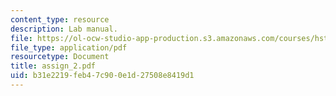 ```yaml
---
content_type: resource
description: Lab manual.
file: https://ol-ocw-studio-app-production.s3.amazonaws.com/courses/hst-121-gastroenterology-fall-2005/b31e2219feb47c900e1d27508e8419d1_assign_2.pdf
file_type: application/pdf
resourcetype: Document
title: assign_2.pdf
uid: b31e2219-feb4-7c90-0e1d-27508e8419d1
---
```

